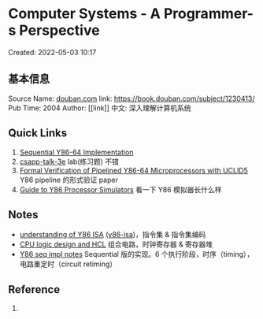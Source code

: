 # Computer Systems - A Programmer-s Perspective

Created: 2022-05-03 10:17

## 基本信息

Source Name: [douban.com](../03-Ref%20Sources/douban.com.md)
link: https://book.douban.com/subject/1230413/
Pub Time: 2004
Author: [[link]]
中文: 深入理解计算机系统

## Quick Links

1. [Sequential Y86-64 Implementation](../../04-pdf/files/Sequential%20Y86-64%20Implementation.pdf)
2. [csapp-talk-3e](../../04-pdf/files/csapp-talk-3e.pdf) lab(练习题) 不错
3. [Formal Verification of Pipelined Y86-64 Microprocessors with UCLID5](../../04-pdf/files/Formal%20Verification%20of%20Pipelined%20Y86-64%20Microprocessors%20with%20UCLID5.pdf) Y86 pipeline 的形式验证 paper
4. [Guide to Y86 Processor Simulators](../../04-pdf/files/Guide%20to%20Y86%20Processor%20Simulators.pdf) 看一下 Y86 模拟器长什么样

## Notes

- [understanding of Y86 ISA](understanding%20of%20Y86%20ISA.md) ([y86-isa](../../04-pdf/files/y86-isa.pdf))，指令集 & 指令集编码
- [CPU logic design and HCL](CPU%20logic%20design%20and%20HCL.md) 组合电路，时钟寄存器 & 寄存器堆
- [Y86 seq impl notes](Y86%20seq%20impl%20notes.md) Sequential 版的实现。6 个执行阶段，时序（timing），电路重定时（circuit retiming）

## Reference

1.
